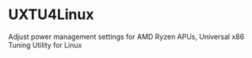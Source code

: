 # UXTU4Linux
Adjust power management settings for AMD Ryzen APUs, Universal x86 Tuning Utility for Linux
